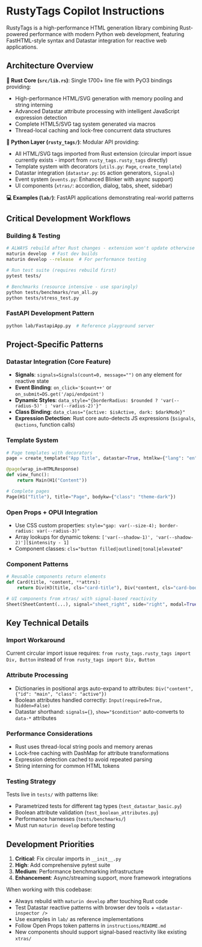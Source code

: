 # RustyTags Copilot Instructions

RustyTags is a high-performance HTML generation library combining Rust-powered performance with modern Python web development, featuring FastHTML-style syntax and Datastar integration for reactive web applications.

## Architecture Overview

**🦀 Rust Core (`src/lib.rs`)**: Single 1700+ line file with PyO3 bindings providing:
- High-performance HTML/SVG generation with memory pooling and string interning
- Advanced Datastar attribute processing with intelligent JavaScript expression detection
- Complete HTML5/SVG tag system generated via macros
- Thread-local caching and lock-free concurrent data structures

**🐍 Python Layer (`rusty_tags/`)**: Modular API providing:
- All HTML/SVG tags imported from Rust extension (circular import issue currently exists - import from `rusty_tags.rusty_tags` directly)
- Template system with decorators (`utils.py`: `Page`, `create_template`)
- Datastar integration (`datastar.py`: `DS` action generators, `Signals`)
- Event system (`events.py`: Enhanced Blinker with async support)
- UI components (`xtras/`: accordion, dialog, tabs, sheet, sidebar)

**💻 Examples (`lab/`)**: FastAPI applications demonstrating real-world patterns

## Critical Development Workflows

### Building & Testing
```bash
# ALWAYS rebuild after Rust changes - extension won't update otherwise
maturin develop  # Fast dev builds
maturin develop --release  # For performance testing

# Run test suite (requires rebuild first)
pytest tests/

# Benchmarks (resource intensive - use sparingly)
python tests/benchmarks/run_all.py
python tests/stress_test.py
```

### FastAPI Development Pattern
```bash
python lab/FastapiApp.py  # Reference playground server
```

## Project-Specific Patterns

### Datastar Integration (Core Feature)
- **Signals**: `signals=Signals(count=0, message="")` on any element for reactive state
- **Event Binding**: `on_click='$count++'` or `on_submit=DS.get('/api/endpoint')`
- **Dynamic Styles**: `data_style="{borderRadius: $rounded ? 'var(--radius-5)' : 'var(--radius-2)'}"` 
- **Class Binding**: `data_class="{active: $isActive, dark: $darkMode}"`
- **Expression Detection**: Rust core auto-detects JS expressions (`$signals`, `@actions`, function calls)

### Template System
```python
# Page templates with decorators
page = create_template("App Title", datastar=True, htmlkw={"lang": "en"})

@page(wrap_in=HTMLResponse)
def view_func():
    return Main(H1("Content"))

# Complete pages
Page(H1("Title"), title="Page", bodykw={"class": "theme-dark"})
```

### Open Props + OPUI Integration
- Use CSS custom properties: `style="gap: var(--size-4); border-radius: var(--radius-3)"`
- Array lookups for dynamic tokens: `['var(--shadow-1)', 'var(--shadow-2)'][$intensity - 1]`
- Component classes: `cls="button filled|outlined|tonal|elevated"`

### Component Patterns
```python
# Reusable components return elements
def Card(title, *content, **attrs):
    return Div(H3(title, cls="card-title"), Div(*content, cls="card-body"), cls="card", **attrs)

# UI components from xtras/ with signal-based reactivity
Sheet(SheetContent(...), signal="sheet_right", side="right", modal=True)
```

## Key Technical Details

### Import Workaround
Current circular import issue requires: `from rusty_tags.rusty_tags import Div, Button` instead of `from rusty_tags import Div, Button`

### Attribute Processing
- Dictionaries in positional args auto-expand to attributes: `Div("content", {"id": "main", "class": "active"})`
- Boolean attributes handled correctly: `Input(required=True, hidden=False)`
- Datastar shorthand: `signals={}`, `show="$condition"` auto-converts to `data-*` attributes

### Performance Considerations
- Rust uses thread-local string pools and memory arenas
- Lock-free caching with DashMap for attribute transformations
- Expression detection cached to avoid repeated parsing
- String interning for common HTML tokens

### Testing Strategy
Tests live in `tests/` with patterns like:
- Parametrized tests for different tag types (`test_datastar_basic.py`)
- Boolean attribute validation (`test_boolean_attributes.py`) 
- Performance harnesses (`tests/benchmarks/`)
- Must run `maturin develop` before testing

## Development Priorities
1. **Critical**: Fix circular imports in `__init__.py`
2. **High**: Add comprehensive pytest suite 
3. **Medium**: Performance benchmarking infrastructure
4. **Enhancement**: Async/streaming support, more framework integrations

When working with this codebase:
- Always rebuild with `maturin develop` after touching Rust code
- Test Datastar reactive patterns with browser dev tools + `<datastar-inspector />`
- Use examples in `lab/` as reference implementations
- Follow Open Props token patterns in `instructions/README.md`
- New components should support signal-based reactivity like existing `xtras/`